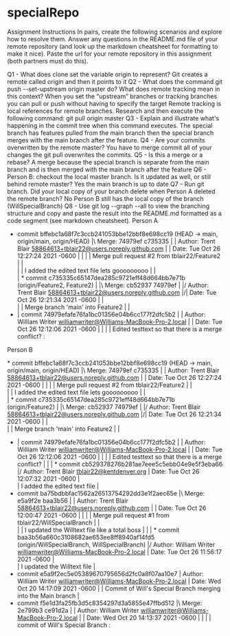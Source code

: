# specialRepo

Assignment Instructions
In pairs, create the following scenarios and explore how to resolve them. Answer any questions in the README.md file of your remote repository (and look up the markdown cheatsheet for formatting to make it nice).
Paste the url for your remote repository in this assignment (both partners must do this).
 
Q1 - What does clone set the variable origin to represent?
Git creates a remote called origin and then it points to it
Q2 - What does the command git push --set-upstream origin master do? What does remote tracking mean in this context?
When you set the “upstream” branches or tracking branches you can pull or push without having to specify the target 
Remote tracking is local references for remote branches.
Research and then execute the following command: git pull origin master
Q3 - Explain and illustrate what's happening in the commit tree when this command executes.
The special branch has features pulled from the main branch then the special branch merges with the main branch after the feature.
Q4 - Are your commits overwritten by the remote master?
You have to merge commit all of your changes the git pull overwrites the commits.
Q5 - Is this a merge or a rebase?
A merge because the special branch is separate from the main branch and is then merged with the main branch after the feature
Q6 - Person B: checkout the local master branch. Is it updated as well, or still behind remote master?
Yes the main branch is up to date 
Q7 - Run git branch. Did your local copy of your branch delete when Person A deleted the remote branch?
No Person B still has the local copy of the branch (WillSpecialBranch)
Q8 - Use git log --graph --all to view the branching structure and copy and paste the result into the README.md formatted as a code segment (see markdown cheatsheet).
Person A
*   commit bffebc1a68f7c3ccb241053bbe12bbf8e698cc19 (HEAD -> main, origin/main, origin/HEAD)
|\  Merge: 74979ef c735335
| | Author: Trent Blair <58864613+tblair22@users.noreply.github.com>
| | Date:   Tue Oct 26 12:27:24 2021 -0600
| | 
| |     Merge pull request #2 from tblair22/Feature2
| |     
| |     I added the edited text file lets gooooooooo
| |   
| *   commit c735335c65147dea285c9721eff48d664bb7e71b (origin/Feature2, Feature2)
| |\  Merge: cb52937 74979ef
| |/  Author: Trent Blair <58864613+tblair22@users.noreply.github.com>
|/|   Date:   Tue Oct 26 12:21:34 2021 -0600
| |   
| |       Merge branch 'main' into Feature2
| | 
* | commit 74979efafe76fa1bc01356e04b6cc177f2dfc5b2
| | Author: William Writer <williamwriter@Williams-MacBook-Pro-2.local>
| | Date:   Tue Oct 26 12:12:06 2021 -0600
| | 
| |     Edited testtext so that there is a merge conflict?
:

Person B

​​*   commit bffebc1a68f7c3ccb241053bbe12bbf8e698cc19 (HEAD -> main, origin/main, origin/HEAD)
|\  Merge: 74979ef c735335
| | Author: Trent Blair <58864613+tblair22@users.noreply.github.com>
| | Date:   Tue Oct 26 12:27:24 2021 -0600
| | 
| |     Merge pull request #2 from tblair22/Feature2
| |     
| |     I added the edited text file lets gooooooooo
| |   
| *   commit c735335c65147dea285c9721eff48d664bb7e71b (origin/Feature2)
| |\  Merge: cb52937 74979ef
| |/  Author: Trent Blair <58864613+tblair22@users.noreply.github.com>
|/|   Date:   Tue Oct 26 12:21:34 2021 -0600
| |   
| |       Merge branch 'main' into Feature2
| | 
* | commit 74979efafe76fa1bc01356e04b6cc177f2dfc5b2
| | Author: William Writer <williamwriter@Williams-MacBook-Pro-2.local>
| | Date:   Tue Oct 26 12:12:06 2021 -0600
| | 
| |     Edited testtext so that there is a merge conflict?
| | 
| * commit cb529378276b281ae7eee5c5ebb04e9e5f3eba66
|/  Author: Trent Blair <tblair22@kentdenver.org>
|   Date:   Tue Oct 26 12:07:32 2021 -0600
|   
|       I added the edited text file
|   
*   commit ba75bdbbfac1562a26513754292dd3e1f2aec65e
|\  Merge: e5a9f2e baa3b56
| | Author: Trent Blair <58864613+tblair22@users.noreply.github.com>
| | Date:   Tue Oct 26 12:00:47 2021 -0600
| | 
| |     Merge pull request #1 from tblair22/WillSpecialBranch
| |     
| |     I updated the Willtext file like a total boss
| | 
| * commit baa3b56a660c3108682ae653ee8ff8940af14fd5 (origin/WillSpecialBranch, WillSpecialBranch)
|/  Author: William Writer <williamwriter@Williams-MacBook-Pro-2.local>
|   Date:   Tue Oct 26 11:56:17 2021 -0600
|   
|       I updated the Willtext file
| 
* commit e5a9f2ec5e05389670795656d2fc0a8f07aa10e7
| Author: William Writer <williamwriter@Williams-MacBook-Pro-2.local>
| Date:   Wed Oct 20 14:17:09 2021 -0600
| 
|     Commit of Will's Special Branch merging into the Main branch
|   
*   commit f5e1d3fa25fb3d5c8354297d3a5855e47ffbd512
|\  Merge: 2e799b3 ce91d2a
| | Author: William Writer <williamwriter@Williams-MacBook-Pro-2.local>
| | Date:   Wed Oct 20 14:13:37 2021 -0600
| | 
| |     commit of Will's Special Branch
:


